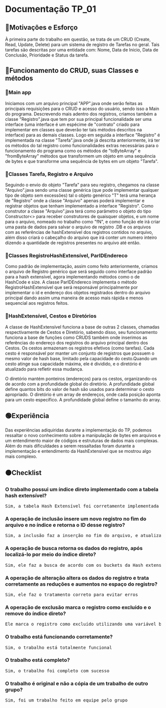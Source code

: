 # Documentação TP_01

## 🔴Motivações e Esforço
À primeira parte do trabalho em questão, se trata de um CRUD (Create, Read, Update, Delete) para um sistema de registro de Tarefas no geral. Tais tarefas são descritas por uma entidade com: Nome, Data de Inicio, Data de Conclusão, Prioridade e Status da tarefa.

## 🔵Funcionamento do CRUD, suas Classes e métodos

### 🔵Main app
Iniciamos com um arquivo principal "APP".java onde serão feitas as principais requisições para o CRUD e acesso do usuário, sendo isso a Main do programa. Descrevendo mais adentro dos registros, criamos também a classe "Registro".java que tem por sua principal funcionalidade ser uma interface (uma interface é um espécime de "contrato" criado para implementar em classes que deverão ter tais métodos descritos na interface) para as demais classes. Logo em seguida a interface "Registro" é implementada na classe "Tarefa".java onde já descrita anteriormente, irá ter os métodos do tal registro como funcionalidades extras necessárias para o funcionamento do programa como os métodos de "toByteArray" e "fromByteArray" métodos que transformem um objeto em uma sequência de bytes e que transforme uma sequência de bytes em um objeto "Tarefa".

### 🔵Classes Tarefa, Registro e Arquivo
Seguindo o envio do objeto "Tarefa" para seu registro, chegamos na classe "Arquivo".java sendo uma classe genérica (que pode implementar qualquer tipo de objeto sem excessões) tal o objeto genérico "T" terá uma herança de "Registro" onde a classe "Arquivo" apenas poderá implementar e registrar objetos que tenham implementado a interface "Registro". Como construtor a classe "Arquivo".java terá como parâmetro o objeto do tipo Constructor<> para receber construtores de quaisquer objetos, e um nome para o arquivo, nomeado no trabalho como "fN", e como função ele irá criar uma pasta de dados para salvar o arquivo de registro .DB e os arquivos com as referências de hashExtensível dos registros contidos no arquivo, além disso criará o cabeçalho do arquivo que irá conter um numero inteiro dizendo a quantidade de registros presentes no arquivo até então.

### 🔵Classes RegistroHashExtensível, ParIDEndereco
Como padrão de implementação, assim como feito anteriormente, criamos o arquivo de Registro genérico que será seguido como interface padrão para a hash extensível, agora implementando métodos como o de HashCode e size. A classe ParIDEndereco implementa o método RegistroHashExtensivel que será responsável principalmente por implementar o id e endereço dos objetos registrados dentro do arquivo principal dando assim uma maneira de acesso mais rápida e menos sequencial aos registros feitos.

### 🔵HashExtensível, Cestos e Diretórios
A classe de HashExtensível funciona a base de outras 2 classes, chamadas respectivamente de Cestos e Diretório, sabendo disso, seu funcionamento funciona a base de funções como CRUDS também onde inserimos as referências do endereço dos registros do arquivo principal dentro dos Cestos.
Os cestos armazenam os registros efetivos (como tarefas). Cada cesto é responsável por manter um conjunto de registros que possuem o mesmo valor de hash base, limitado pela capacidade do cesto.Quando um cesto atinge sua capacidade máxima, ele é dividido, e o diretório é atualizado para refletir essa mudança.

O diretório mantém ponteiros (endereços) para os cestos, organizando-os de acordo com a profundidade global do diretório. A profundidade global define quantos bits do valor de hash são usados para determinar o cesto apropriado.
O diretório é um array de endereços, onde cada posição aponta para um cesto específico. A profundidade global define o tamanho do array.

## 🟢Experiência
Das experiências adiquiridas durante a implementação do TP, podemos ressaltar o novo conhecimento sobre a manipulação de bytes em arquivos e um entendimento maior de códigos e estruturas de dados mais complexas. Além do mais dificuldades a serem ressaltadas foram durante a implementação e entendimento da HashExtensível que se mostrou algo mais complexo.

## 🟠Checklist

### O trabalho possui um índice direto implementado com a tabela hash extensível?
<pre>Sim, a tabela Hash Extensível foi corretamente implementada de acordo com os códigos mostrados em sala de aula</pre>

### A operação de inclusão insere um novo registro no fim do arquivo e no índice e retorna o ID desse registro?
<pre>Sim, a inclusão faz a inserção no fim do arquivo, e atualiza seu índice</pre>

### A operação de busca retorna os dados do registro, após localizá-lo por meio do índice direto?
<pre>Sim, ele faz a busca de acordo com os buckets da Hash extensível e encontra o indice</pre>

### A operação de alteração altera os dados do registro e trata corretamente as reduções e aumentos no espaço do registro?
<pre>Sim, ele faz o tratamento correto para evitar erros</pre>

### A operação de exclusão marca o registro como excluído e o remove do índice direto?
<pre>Ele marca o registro como excluído utilizando uma variável byte com valor '1' para indicar a exclusão em sua lápide</pre>

### O trabalho está funcionando corretamente?
<pre>Sim, o trabalho está totalmente funcional</pre>

### O trabalho está completo?
<pre>Sim, o trabalho foi completo com sucesso</pre>

### O trabalho é original e não a cópia de um trabalho de outro grupo?
<pre>Sim, foi um trabalho feito em equipe pelo grupo</pre>
